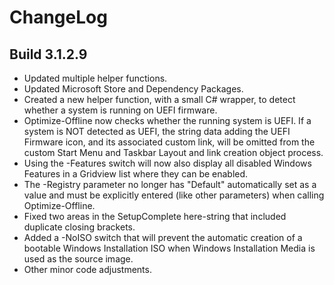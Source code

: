 # ChangeLog #

## Build 3.1.2.9 ##

- Updated multiple helper functions.
- Updated Microsoft Store and Dependency Packages.
- Created a new helper function, with a small C# wrapper, to detect whether a system is running on UEFI firmware.
- Optimize-Offline now checks whether the running system is UEFI. If a system is NOT detected as UEFI, the string data adding the UEFI Firmware icon, and its associated custom link, will be omitted from the custom Start Menu and Taskbar Layout and link creation object process.
- Using the -Features switch will now also display all disabled Windows Features in a Gridview list where they can be enabled.
- The -Registry parameter no longer has "Default" automatically set as a value and must be explicitly entered (like other parameters) when calling Optimize-Offline.
- Fixed two areas in the SetupComplete here-string that included duplicate closing brackets.
- Added a -NoISO switch that will prevent the automatic creation of a bootable Windows Installation ISO when Windows Installation Media is used as the source image.
- Other minor code adjustments.